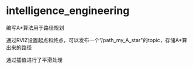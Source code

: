 # intelligence_engineering
编写A*算法用于路径规划

通过RVIZ设置起点和终点，可以发布一个“/path_my_A_star"的topic，存储A*算出来的路径

通过插值进行了平滑处理
